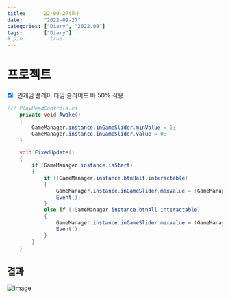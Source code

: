 ```yaml
---
title:      22-09-27(화)
date:       "2022-09-27"
categories: ["Diary", "2022.09"]
tags:       ["Diary"]
# pin:        true
---
```


# 프로젝트
- [x] 인게임 플레이 타임 슬라이드 바 50% 적용

```c#
/// PlayHeadControls.cs
    private void Awake()
    {
        GameManager.instance.inGameSlider.minValue = 0;
        GameManager.instance.inGameSlider.value = 0;
    }

    void FixedUpdate()
    {
        if (GameManager.instance.isStart)
        {
            if (!GameManager.instance.btnHalf.interactable)
            {
                GameManager.instance.inGameSlider.maxValue = (GameManager.instance.musicPlayed.clip.length * GameManager.instance.musicPlayed.clip.frequency * GameManager.instance.musicPlayed.clip.channels / 2) - 1;
                Event();
            }
            else if (!GameManager.instance.btnAll.interactable)
            {
                GameManager.instance.inGameSlider.maxValue = (GameManager.instance.musicPlayed.clip.length * GameManager.instance.musicPlayed.clip.frequency * GameManager.instance.musicPlayed.clip.channels) - 1;
                Event();
            }
        }
    }
```

## 결과
![image](https://user-images.githubusercontent.com/85896566/192455990-0ef0efe8-e718-4ef7-aeac-172cf27df191.png)